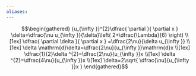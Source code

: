 ```yaml
---
aliases:
---
```


$$\begin{gathered}
{u_{\infty }}^{2}\dfrac{ \partial  }{ \partial x } \delta=\dfrac{\nu u_{\infty }}{\delta}\left( 2+\dfrac{\Lambda}{6} \right) \\[1ex]
\dfrac{ \partial \delta }{ \partial x } =\dfrac{2\nu}{\delta u_{\infty }} \\[1ex]
\delta \mathrm{d}\delta=\dfrac{2\nu}{u_{\infty }}\mathrm{d}x \\[1ex]
\dfrac{1}{2}\delta ^{2}=\dfrac{2\nu}{u_{\infty }}x \\[1ex]
\delta ^{2}=\dfrac{4\nu}{u_{\infty }}x \\[1ex]
\delta=2\sqrt{ \dfrac{\nu}{u_{\infty }}x }
\end{gathered}$$